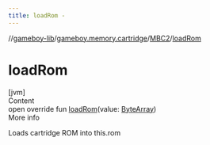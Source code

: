 ```yaml
---
title: loadRom -
---
```

//[gameboy-lib](../../index.md)/[gameboy.memory.cartridge](../index.md)/[MBC2](index.md)/[loadRom](load-rom.md)



# loadRom  
[jvm]  
Content  
open override fun [loadRom](load-rom.md)(value: [ByteArray](https://kotlinlang.org/api/latest/jvm/stdlib/kotlin/-byte-array/index.html))  
More info  


Loads cartridge ROM into this.rom

  



